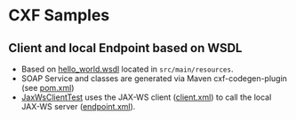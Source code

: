 # CXF Samples

## Client and local Endpoint based on WSDL

- Based on [hello_world.wsdl](src/main/resources/hello_world.wsdl) located in `src/main/resources`. 
- SOAP Service and classes are generated via Maven cxf-codegen-plugin (see [pom.xml](pom.xml))
- [JaxWsClientTest](src/test/java/com/github/masooh/samples/JaxWsClientTest.java) uses the JAX-WS client ([client.xml](src/main/resources/client.xml)) to call the local JAX-WS server ([endpoint.xml](src/main/resources/endpoint.xml)).
